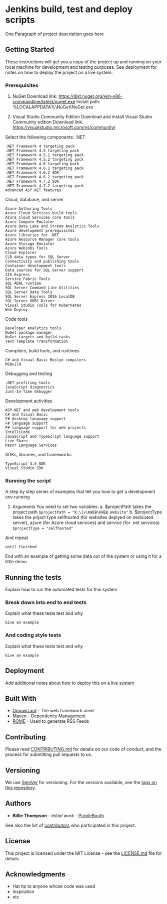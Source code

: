 # Jenkins build, test and deploy scripts

One Paragraph of project description goes here

## Getting Started

These instructions will get you a copy of the project up and running on your local machine for development and testing purposes. See deployment for notes on how to deploy the project on a live system.

### Prerequisites

1. NuGet
Download link: https://dist.nuget.org/win-x86-commandline/latest/nuget.exe
Install path: %LOCALAPPDATA%\NuGet\NuGet.exe

2. Visual Studio Community Edition
Download and install Visual Studio Community edition
Download link: https://visualstudio.microsoft.com/vs/community/

Select the following components:
.NET
```
.NET Framework 4 targeting pack
.NET Framework 4.5 targeting pack
.NET Framework 4.5.1 targeting pack
.NET Framework 4.5.2 targeting pack
.NET Framework 4.6 targeting pack
.NET Framework 4.6.1 targeting pack
.NET Framework 4.6.2 SDK
.NET Framework 4.6.2 targeting pack
.NET Framework 4.7.2 SDK
.NET Framework 4.7.2 targeting pack
Advanced ASP.NET features
```

Cloud, database, and server
```
Azure Authoring Tools
Azure Cloud Services build tools
Azure Cloud Services core tools
Azure Compute Emulator
Azure Data Lake and Stream Analytics Tools
Azure development prerequisites
Azure libraries for .NET
Azure Resource Manager core tools
Azure Storage Emulator
Azure WebJobs Tools
Cloud Explorer
CLR data types for SQL Server
Connectivity and publishing tools
Container development tools
Data sources for SQL Server support
IIS Express
Service Fabric Tools
SQL ADAL runtime
SQL Server Command Line Utilities
SQL Server Data Tools
SQL Server Express 2016 LocalDB
SQL Server ODBC Driver
Visual Studio Tools for Kubernetes
Web Deploy
```

Code tools
```
Developer Analytics tools
NuGet package manager
NuGet targets and build tasks
Text Template Transformation
```

Compilers, build tools, and runtimes
```
C# and Visual Basic Roslyn compilers
MSBuild
```

Debugging and testing
```
.NET profiling tools
JavaScript diagnostics
Just-In-Time debugger
```

Development activities
```
ASP.NET and web development tools
C# and Visual Basic
F# desktop language support
F# language support
F# language support for web projects
IntelliCode
JavaScript and TypeScript language support
Live Share
Razor Language Services
```

SDKs, libraries, and frameworks
```
TypeScript 3.5 SDK
Visual Studio SDK
```



### Running the script

A step by step series of examples that tell you how to get a development env running

1. Arguments
You need to set two variables:
	a. $projectPath takes the project path
		```
		$projectPath = "K:\iv\KWEB\KWEB.Website"
		```
	b. $projectType takes the priject type selfhosted (for websites deplyed on dedicated server), azure (for Azure cloud services) and service (for .net services)
		```
		$projectType = "selfhosted"
		```

And repeat

```
until finished
```

End with an example of getting some data out of the system or using it for a little demo

## Running the tests

Explain how to run the automated tests for this system

### Break down into end to end tests

Explain what these tests test and why

```
Give an example
```

### And coding style tests

Explain what these tests test and why

```
Give an example
```

## Deployment

Add additional notes about how to deploy this on a live system

## Built With

* [Dropwizard](http://www.dropwizard.io/1.0.2/docs/) - The web framework used
* [Maven](https://maven.apache.org/) - Dependency Management
* [ROME](https://rometools.github.io/rome/) - Used to generate RSS Feeds

## Contributing

Please read [CONTRIBUTING.md](https://gist.github.com/PurpleBooth/b24679402957c63ec426) for details on our code of conduct, and the process for submitting pull requests to us.

## Versioning

We use [SemVer](http://semver.org/) for versioning. For the versions available, see the [tags on this repository](https://github.com/your/project/tags). 

## Authors

* **Billie Thompson** - *Initial work* - [PurpleBooth](https://github.com/PurpleBooth)

See also the list of [contributors](https://github.com/your/project/contributors) who participated in this project.

## License

This project is licensed under the MIT License - see the [LICENSE.md](LICENSE.md) file for details

## Acknowledgments

* Hat tip to anyone whose code was used
* Inspiration
* etc
